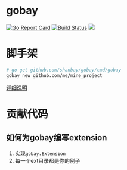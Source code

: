 # gobay
[![Go Report Card](https://goreportcard.com/badge/github.com/shanbay/gobay)](https://goreportcard.com/report/github.com/shanbay/gobay)
[![Build Status](https://travis-ci.org/shanbay/gobay.svg?branch=master)](https://travis-ci.org/shanbay/gobay)
[![](https://img.shields.io/:license-mit-blue.svg?style=flat-square)](https://shanbay.mit-license.org)

# 脚手架

```bash
# go get github.com/shanbay/gobay/cmd/gobay
gobay new github.com/me/mine_project
```

[详细说明](cmd/gobay/README.md)

# 贡献代码

## 如何为gobay编写extension

1. 实现`gobay.Extension`
2. 每一个ext目录都是你的例子

